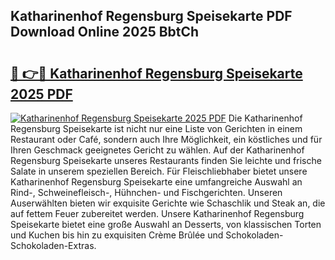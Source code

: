 ## Katharinenhof Regensburg Speisekarte PDF Download Online 2025 BbtCh

# <h2><a href="http://gcalqr.nevu.top/?p=Katharinenhof+Regensburg+Speisekarte">🔗 👉🔴 Katharinenhof Regensburg Speisekarte 2025 PDF</a></h2>

[![Katharinenhof Regensburg Speisekarte 2025 PDF](https://i.imgur.com/dBaPXMq.png)](http://gcalqr.nevu.top/?p=Katharinenhof+Regensburg+Speisekarte)
Die Katharinenhof Regensburg Speisekarte ist nicht nur eine Liste von Gerichten in einem Restaurant oder Café, sondern auch Ihre Möglichkeit, ein köstliches und für Ihren Geschmack geeignetes Gericht zu wählen. Auf der Katharinenhof Regensburg Speisekarte unseres Restaurants finden Sie leichte und frische Salate in unserem speziellen Bereich. Für Fleischliebhaber bietet unsere Katharinenhof Regensburg Speisekarte eine umfangreiche Auswahl an Rind-, Schweinefleisch-, Hühnchen- und Fischgerichten. Unseren Auserwählten bieten wir exquisite Gerichte wie Schaschlik und Steak an, die auf fettem Feuer zubereitet werden. Unsere Katharinenhof Regensburg Speisekarte bietet eine große Auswahl an Desserts, von klassischen Torten und Kuchen bis hin zu exquisiten Crème Brûlée und Schokoladen-Schokoladen-Extras.
